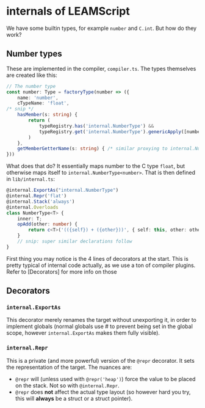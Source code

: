 # internals of LEAMScript
We have some builtin types, for example `number` and `C.int`. But how do they work?

## Number types
These are implemented in the compiler, `compiler.ts`. The types themselves are created like this:
```typescript
// The number type
const number: Type = factoryType(number => ({
    name: 'number',
    cTypeName: 'float',
/* snip */
    hasMember(s: string) {
        return (
            typeRegistry.has('internal.NumberType') &&
            typeRegistry.get('internal.NumberType').genericApply([number]).hasMember(s)
        )
    },
    getMemberGetterName(s: string) { /* similar proxying to internal.NumberType<number> */ }
}))
```

What does that do? It essentially maps number to the C type `float`, but otherwise maps itself to `internal.NumberType<number>`. That is then defined in `lib/internal.ts`:
<!-- TODO: we need to do this for real !-->
```typescript
@internal.ExportAs("internal.NumberType")
@internal.Repr('flat')
@internal.Stack('always')
@internal.Overloads
class NumberType<T> {
    inner: T;
    opAdd(other: number) {
        return c<T>('(({self}) + ({other}))', { self: this, other: other });
    }
    // snip: super similar declarations follow
}
```

First thing you may notice is the 4 lines of decorators at the start. This is pretty typical of internal code actually, as we use a ton of compiler plugins. Refer to [Decorators] for more info on those





## Decorators
### `internal.ExportAs`
This decorator merely renames the target without unexporting it, in order to implement globals (normal globals use # to prevent being set in the global scope, however `internal.ExportAs` makes them fully visible).
### `internal.Repr`
This is a private (and more powerful) version of the `@repr` decorator. It sets the representation of the target. The nuances are:
 - `@repr` will (unless used with `@repr('heap')`) force the value to be placed on the stack. Not so with `@internal.Repr`.
 - `@repr` does **not** affect the actual type layout (so however hard you try, this will **always** be a struct or a struct pointer).
